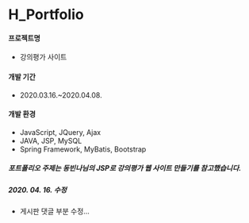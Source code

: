 # H_Portfolio

#### 프로젝트명
- 강의평가 사이트

#### 개발 기간
- 2020.03.16.~2020.04.08.

#### 개발 환경
- JavaScript, JQuery, Ajax
- JAVA, JSP, MySQL
- Spring Framework, MyBatis, Bootstrap

##### 포트폴리오 주제는 동빈나님의 JSP로 강의평가 웹 사이트 만들기를 참고했습니다.


##### 2020. 04. 16. 수정
- 게시판 댓글 부분 수정...
